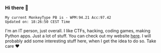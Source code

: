 ### Hi there 👋
<!-- PB START -->
```
My current MonkeyType PB is - WPM:94.21 Acc:97.42
Updated on: 18:26:50 CEST Time
```
<!-- PB END -->
I'm an IT person, just overall. I like CTFs, hacking, coding games, making Python apps. Just a lot of stuff.
You can check out my website [here](https://skill3472.github.io/).
I will probably add some interesting stuff here, when I get the idea to do so. Take care ❤️
